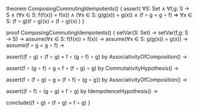 theorem ComposingCommutingIdempotents() {
  assert(
    ∀S: Set ∧ 
    ∀f,g: S → S ∧
    (∀x ∈ S: f(f(x)) = f(x)) ∧ 
    (∀x ∈ S: g(g(x)) = g(x)) ∧
    (f ∘ g = g ∘ f) 
    ⇒ 
    ∀x ∈ S: (f ∘ g)(f ∘ g)(x) = (f ∘ g)(x)
  )
}

proof ComposingCommutingIdempotents() {
  setVar(S: Set) →
  setVar(f,g: S → S) →
  assume(∀x ∈ S: f(f(x)) = f(x)) →
  assume(∀x ∈ S: g(g(x)) = g(x)) →
  assume(f ∘ g = g ∘ f) →
  
  assert((f ∘ g) ∘ (f ∘ g) = f ∘ (g ∘ f) ∘ g) by AssociativityOfComposition() →
  
  assert(f ∘ (g ∘ f) ∘ g = f ∘ (f ∘ g) ∘ g) by CommutativityHypothesis() →
  
  assert(f ∘ (f ∘ g) ∘ g = (f ∘ f) ∘ (g ∘ g)) by AssociativityOfComposition() →
  
  assert((f ∘ f) ∘ (g ∘ g) = f ∘ g) by IdempotenceHypothesis() →
  
  conclude((f ∘ g) ∘ (f ∘ g) = f ∘ g)
}